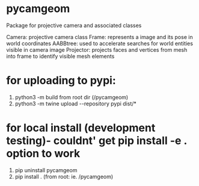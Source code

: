 # pycamgeom
Package for projective camera and associated classes

Camera: projective camera class
Frame: represents a image and its pose in world coordinates
AABBtree: used to accelerate searches for world entities visible in camera image
Projector: projects faces and vertices from mesh into frame to identify visible mesh elements


# for uploading to pypi:
1. python3 -m build from root dir (/pycamgeom)
2. python3 -m twine upload --repository pypi dist/*

# for local install (development testing)- couldnt' get pip install -e . option to work 
1. pip uninstall pycamgeom 
2. pip install . (from root: ie. /pycamgeom)